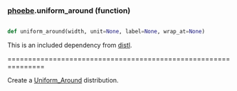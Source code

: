### [phoebe](phoebe.md).uniform_around (function)


```py

def uniform_around(width, unit=None, label=None, wrap_at=None)

```



This is an included dependency from [distl](https://distl.readthedocs.io).

===============================================================


Create a [Uniform_Around](Uniform_Around.md) distribution.

